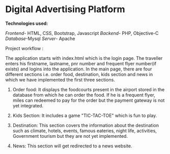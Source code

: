 # Digital Advertising Platform

**Technologies used:**

_Frontend_- HTML, CSS, Bootstrap, Javascript
_Backend_- PHP, Objective-C
_Database_-Mysql
_Server_- Apache

Project workflow :

The application starts with index.html which is the login page. The traveller enters his firstname, lastname, pnr number
and frequent flyer number(if exists) and logins into the application.
In the main page, there are four different sections i.e. order food, destination, kids section and news in which we have
implemented the first three sections.

1. Order food: It displays the foodcourts present in the airport stored in the database from which he can order the food.
               If he is a frequent flyer, miles can redeemed to pay for the order but the payment gateway is not yet integrated.

2. Kids Section: It includes a game "TIC-TAC-TOE" which is fun to play.

3. Destination: This section covers the information about the destination such as climate, hotels, events, famous eateries,
                night life, activities, Government tourism but they are not yet implemented.

4. News: This section will get redirected to a news website.
